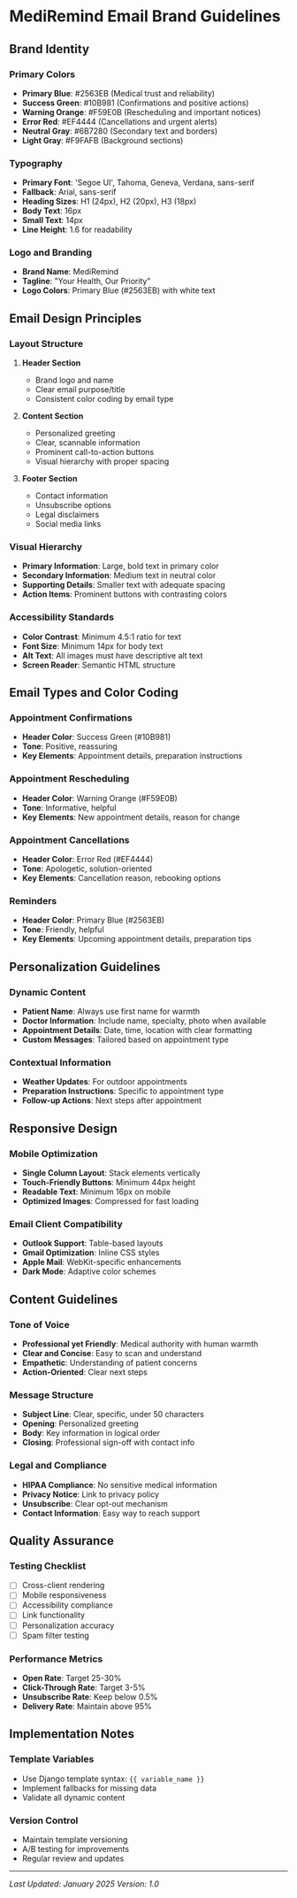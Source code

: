 # MediRemind Email Brand Guidelines

## Brand Identity

### Primary Colors
- **Primary Blue**: #2563EB (Medical trust and reliability)
- **Success Green**: #10B981 (Confirmations and positive actions)
- **Warning Orange**: #F59E0B (Rescheduling and important notices)
- **Error Red**: #EF4444 (Cancellations and urgent alerts)
- **Neutral Gray**: #6B7280 (Secondary text and borders)
- **Light Gray**: #F9FAFB (Background sections)

### Typography
- **Primary Font**: 'Segoe UI', Tahoma, Geneva, Verdana, sans-serif
- **Fallback**: Arial, sans-serif
- **Heading Sizes**: H1 (24px), H2 (20px), H3 (18px)
- **Body Text**: 16px
- **Small Text**: 14px
- **Line Height**: 1.6 for readability

### Logo and Branding
- **Brand Name**: MediRemind
- **Tagline**: "Your Health, Our Priority"
- **Logo Colors**: Primary Blue (#2563EB) with white text

## Email Design Principles

### Layout Structure
1. **Header Section**
   - Brand logo and name
   - Clear email purpose/title
   - Consistent color coding by email type

2. **Content Section**
   - Personalized greeting
   - Clear, scannable information
   - Prominent call-to-action buttons
   - Visual hierarchy with proper spacing

3. **Footer Section**
   - Contact information
   - Unsubscribe options
   - Legal disclaimers
   - Social media links

### Visual Hierarchy
- **Primary Information**: Large, bold text in primary color
- **Secondary Information**: Medium text in neutral color
- **Supporting Details**: Smaller text with adequate spacing
- **Action Items**: Prominent buttons with contrasting colors

### Accessibility Standards
- **Color Contrast**: Minimum 4.5:1 ratio for text
- **Font Size**: Minimum 14px for body text
- **Alt Text**: All images must have descriptive alt text
- **Screen Reader**: Semantic HTML structure

## Email Types and Color Coding

### Appointment Confirmations
- **Header Color**: Success Green (#10B981)
- **Tone**: Positive, reassuring
- **Key Elements**: Appointment details, preparation instructions

### Appointment Rescheduling
- **Header Color**: Warning Orange (#F59E0B)
- **Tone**: Informative, helpful
- **Key Elements**: New appointment details, reason for change

### Appointment Cancellations
- **Header Color**: Error Red (#EF4444)
- **Tone**: Apologetic, solution-oriented
- **Key Elements**: Cancellation reason, rebooking options

### Reminders
- **Header Color**: Primary Blue (#2563EB)
- **Tone**: Friendly, helpful
- **Key Elements**: Upcoming appointment details, preparation tips

## Personalization Guidelines

### Dynamic Content
- **Patient Name**: Always use first name for warmth
- **Doctor Information**: Include name, specialty, photo when available
- **Appointment Details**: Date, time, location with clear formatting
- **Custom Messages**: Tailored based on appointment type

### Contextual Information
- **Weather Updates**: For outdoor appointments
- **Preparation Instructions**: Specific to appointment type
- **Follow-up Actions**: Next steps after appointment

## Responsive Design

### Mobile Optimization
- **Single Column Layout**: Stack elements vertically
- **Touch-Friendly Buttons**: Minimum 44px height
- **Readable Text**: Minimum 16px on mobile
- **Optimized Images**: Compressed for fast loading

### Email Client Compatibility
- **Outlook Support**: Table-based layouts
- **Gmail Optimization**: Inline CSS styles
- **Apple Mail**: WebKit-specific enhancements
- **Dark Mode**: Adaptive color schemes

## Content Guidelines

### Tone of Voice
- **Professional yet Friendly**: Medical authority with human warmth
- **Clear and Concise**: Easy to scan and understand
- **Empathetic**: Understanding of patient concerns
- **Action-Oriented**: Clear next steps

### Message Structure
- **Subject Line**: Clear, specific, under 50 characters
- **Opening**: Personalized greeting
- **Body**: Key information in logical order
- **Closing**: Professional sign-off with contact info

### Legal and Compliance
- **HIPAA Compliance**: No sensitive medical information
- **Privacy Notice**: Link to privacy policy
- **Unsubscribe**: Clear opt-out mechanism
- **Contact Information**: Easy way to reach support

## Quality Assurance

### Testing Checklist
- [ ] Cross-client rendering
- [ ] Mobile responsiveness
- [ ] Accessibility compliance
- [ ] Link functionality
- [ ] Personalization accuracy
- [ ] Spam filter testing

### Performance Metrics
- **Open Rate**: Target 25-30%
- **Click-Through Rate**: Target 3-5%
- **Unsubscribe Rate**: Keep below 0.5%
- **Delivery Rate**: Maintain above 95%

## Implementation Notes

### Template Variables
- Use Django template syntax: `{{ variable_name }}`
- Implement fallbacks for missing data
- Validate all dynamic content

### Version Control
- Maintain template versioning
- A/B testing for improvements
- Regular review and updates

---

*Last Updated: January 2025*
*Version: 1.0*